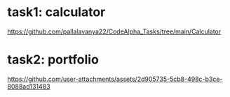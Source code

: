 # task1: calculator
https://github.com/pallalavanya22/CodeAlpha_Tasks/tree/main/Calculator
# task2: portfolio






https://github.com/user-attachments/assets/2d905735-5cb8-498c-b3ce-8088ad131483
